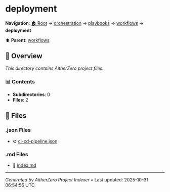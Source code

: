 # deployment

**Navigation**: [🏠 Root](../../../../index.md) → [orchestration](../../../index.md) → [playbooks](../../index.md) → [workflows](../index.md) → **deployment**

⬆️ **Parent**: [workflows](../index.md)

## 📖 Overview

*This directory contains AitherZero project files.*

### 📊 Contents

- **Subdirectories**: 0
- **Files**: 2

## 📄 Files

### .json Files

- ⚙️ [ci-cd-pipeline.json](./ci-cd-pipeline.json)

### .md Files

- 📝 [index.md](./index.md)

---

*Generated by AitherZero Project Indexer* • Last updated: 2025-10-31 06:54:55 UTC

